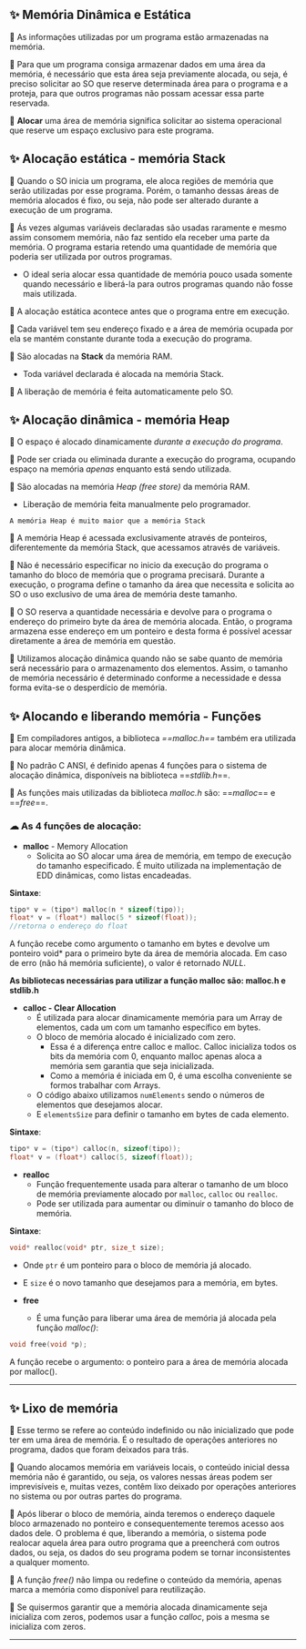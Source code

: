 ## ✨ Memória Dinâmica e Estática

📌 As informações utilizadas por um programa estão armazenadas na memória.

📌 Para que um programa consiga armazenar dados em uma área da memória, é necessário que esta área seja previamente alocada, ou seja, é preciso solicitar ao SO que reserve determinada área para o programa e a proteja, para que outros programas não possam acessar essa parte reservada.

📌 **Alocar** uma área de memória significa solicitar ao sistema operacional que reserve um espaço exclusivo para este programa.


## ✨ Alocação estática - memória Stack

📌 Quando o SO inicia um programa, ele aloca regiões de memória que serão utilizadas por esse programa. Porém, o tamanho dessas áreas de memória alocados é fixo, ou seja, não pode ser alterado durante a execução de um programa.

📌 Ás vezes algumas variáveis declaradas são usadas raramente e mesmo assim consomem memória, não faz sentido ela receber uma parte da memória. O programa estaria retendo uma quantidade de memória que poderia ser utilizada por outros programas.
   - O ideal seria alocar essa quantidade de memória pouco usada somente quando necessário e liberá-la para outros programas quando não fosse mais utilizada.

📌 A alocação estática acontece antes que o programa entre em execução.

📌 Cada variável tem seu endereço fixado e a área de memória ocupada por ela se mantém constante durante toda a execução do programa.

📌 São alocadas na **Stack** da memória RAM.
   - Toda variável declarada é alocada na memória Stack.

📌 A liberação de memória é feita automaticamente pelo SO.

## ✨ Alocação dinâmica - memória Heap

📌 O espaço é alocado dinamicamente *durante a execução do programa*.

📌 Pode ser criada ou eliminada durante a execução do programa, ocupando espaço na memória *apenas* enquanto está sendo utilizada.

📌 São alocadas na memória *Heap (free store)* da memória RAM.
   - Liberação de memória feita manualmente pelo programador.

`A memória Heap é muito maior que a memória Stack`

📌 A memória Heap é acessada exclusivamente através de ponteiros, diferentemente da memória Stack, que acessamos através de variáveis.

📌 Não é necessário especificar no inicio da execução do programa o tamanho do bloco de memória que o programa precisará. Durante a execução, o programa define o tamanho da área que necessita e solicita ao SO o uso exclusivo de uma área de memória deste tamanho.

📌 O SO reserva a quantidade necessária e devolve para o programa o endereço do primeiro byte da área de memória alocada. Então, o programa armazena esse endereço em um ponteiro e desta forma é possível acessar diretamente a área de memória em questão.

📌 Utilizamos alocação dinâmica quando não se sabe quanto de memória será necessário para o armazenamento dos elementos. Assim, o tamanho de memória necessário é determinado conforme a necessidade e dessa forma evita-se o desperdício de memória.


## ✨ Alocando e liberando memória - Funções

📌 Em compiladores antigos, a biblioteca *==malloc.h==* também era utilizada para alocar memória dinâmica.

📌 No padrão C ANSI, é definido apenas 4 funções para o sistema de alocação dinâmica, disponíveis na biblioteca ==*stdlib.h*==.

📌 As funções mais utilizadas da biblioteca *malloc.h* são: ==*malloc*== e ==*free*==.

### ☁ As 4 funções de alocação:
   - **malloc** - Memory Allocation
	   - Solicita ao SO alocar uma área de memória, em tempo de execução do tamanho especificado. É muito utilizada na implementação de EDD dinâmicas, como listas encadeadas.

**Sintaxe**:
```C
tipo* v = (tipo*) malloc(n * sizeof(tipo));
float* v = (float*) malloc(5 * sizeof(float)); 
//retorna o endereço do float
```

A função recebe como argumento o tamanho em bytes e devolve um ponteiro void* para o primeiro byte da área de memória alocada. Em caso de erro (não há memória suficiente), o valor é retornado *NULL*.

**As bibliotecas necessárias para utilizar a função malloc são: malloc.h e stdlib.h**

   - **calloc - Clear Allocation**
	   - É utilizada para alocar dinamicamente memória para um Array de elementos, cada um com um tamanho específico em bytes.
	   - O bloco de memória alocado é inicializado com zero.
		   - Essa é a diferença entre calloc e malloc. Calloc inicializa todos os bits da memória com 0, enquanto malloc apenas aloca a memória sem garantia que seja inicializada.
		   - Como a memória é iniciada em 0, é uma escolha conveniente se formos trabalhar com Arrays.
	   - O código abaixo utilizamos `numElements` sendo o números de elementos que desejamos alocar.
	   - E `elementsSize` para definir o tamanho em bytes de cada elemento.
	   
**Sintaxe**:
```C
tipo* v = (tipo*) calloc(n, sizeof(tipo));
float* v = (float*) calloc(5, sizeof(float));
```

   - **realloc**
	   - Função frequentemente usada para alterar o tamanho de um bloco de memória previamente alocado por `malloc`, `calloc` ou `realloc`.
	   - Pode ser utilizada para aumentar ou diminuir o tamanho do bloco de memória.
	
**Sintaxe**:
```C
void* realloc(void* ptr, size_t size);
```
- Onde `ptr` é um ponteiro para o bloco de memória já alocado.
- E `size` é o novo tamanho que desejamos para a memória, em bytes.

- **free**
	- É uma função para liberar uma área de memória já alocada pela função *malloc()*:
```C
void free(void *p);
```

A função recebe o argumento: o ponteiro para a área de memória alocada por malloc().

---

## ✨ Lixo de memória

📌 Esse termo se refere ao conteúdo indefinido ou não inicializado que pode ter em uma área de memória. É o resultado de operações anteriores no programa, dados que foram deixados para trás.

📌 Quando alocamos memória em variáveis locais, o conteúdo inicial dessa memória não é garantido, ou seja, os valores nessas áreas podem ser imprevisíveis e, muitas vezes, contêm lixo deixado por operações anteriores no sistema ou por outras partes do programa.

📌 Após liberar o bloco de memória, ainda teremos o endereço daquele bloco armazenado no ponteiro e consequentemente teremos acesso aos dados dele. O problema é que, liberando a memória, o sistema pode realocar aquela área para outro programa que a preencherá com outros dados, ou seja, os dados do seu programa podem se tornar inconsistentes a qualquer momento.

📌 A função *free()* não limpa ou redefine o conteúdo da memória, apenas marca a memória como disponível para reutilização.

📌 Se quisermos garantir que a memória alocada dinamicamente seja inicializa com zeros, podemos usar a função *calloc*, pois a mesma se inicializa com zeros.

---
